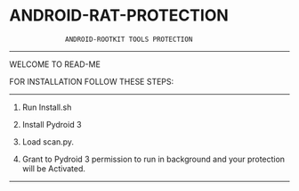 # ANDROID-RAT-PROTECTION
                  ANDROID-ROOTKIT TOOLS PROTECTION
____________________________________________________________________________
WELCOME TO READ-ME

FOR INSTALLATION FOLLOW THESE STEPS:

____________________________________________________________________________

1) Run Install.sh

2) Install Pydroid 3

3) Load scan.py.

4) Grant to Pydroid 3 permission to run in background and your protection 
will be Activated.

____________________________________________________________________________
